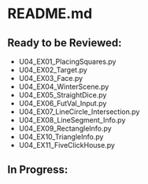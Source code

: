 # README.md
## Ready to be Reviewed:
* U04_EX01_PlacingSquares.py
* U04_EX02_Target.py
* U04_EX03_Face.py
* U04_EX04_WinterScene.py
* U04_EX05_StraightDice.py
* U04_EX06_FutVal_Input.py
* U04_EX07_LineCircle_Intersection.py
* U04_EX08_LineSegment_Info.py
* U04_EX09_RectangleInfo.py
* U04_EX10_TriangleInfo.py
* U04_EX11_FiveClickHouse.py

## In Progress:
